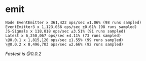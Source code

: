 # emit
    Node EventEmitter x 361,422 ops/sec ±1.06% (98 runs sampled)
    EventEmitter3 x 1,123,056 ops/sec ±0.61% (98 runs sampled)
    JS-Signals x 118,818 ops/sec ±3.51% (91 runs sampled)
    Latest x 6,250,067 ops/sec ±4.11% (73 runs sampled)
    \@0.0.1 x 1,815,120 ops/sec ±1.55% (99 runs sampled)
    \@0.0.2 x 8,496,703 ops/sec ±2.66% (92 runs sampled)
*Fastest is \@0.0.2*
